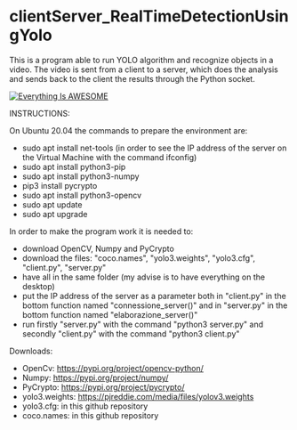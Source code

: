 # clientServer_RealTimeDetectionUsingYolo

This is a program able to run YOLO algorithm and recognize objects in a video. The video is sent from a client to a server, which does the analysis and sends back to the client the results through the Python socket.

[![Everything Is AWESOME](https://img.youtube.com/vi/2kNS57uTeEU/0.jpg)](https://youtu.be/2kNS57uTeEU "Everything Is AWESOME")

INSTRUCTIONS:
  
  On Ubuntu 20.04 the commands to prepare the environment are:
   - sudo apt install net-tools (in order to see the IP address of the server on the Virtual Machine with the command ifconfig)
   - sudo apt install python3-pip
   - sudo apt install python3-numpy
   - pip3 install pycrypto
   - sudo apt install python3-opencv
   - sudo apt update
   - sudo apt upgrade
   
In order to make the program work it is needed to:
  - download OpenCV, Numpy and PyCrypto
  - download the files: "coco.names", "yolo3.weights", "yolo3.cfg", "client.py", "server.py"
  - have all in the same folder (my advise is to have everything on the desktop)
  - put the IP address of the server as a parameter both in "client.py" in the bottom function named "connessione_server()" and in "server.py" in the bottom function named "elaborazione_server()"
  - run firstly "server.py" with the command "python3 server.py" and secondly "client.py" with the command "python3 client.py"

Downloads:
  - OpenCv: https://pypi.org/project/opencv-python/
  - Numpy: https://pypi.org/project/numpy/
  - PyCrypto: https://pypi.org/project/pycrypto/
  - yolo3.weights: https://pjreddie.com/media/files/yolov3.weights
  - yolo3.cfg: in this github repository
  - coco.names: in this github repository
